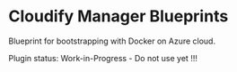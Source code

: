 # Cloudify Manager Blueprints
Blueprint for bootstrapping with Docker on Azure cloud.

Plugin status: Work-in-Progress - Do not use yet !!!
